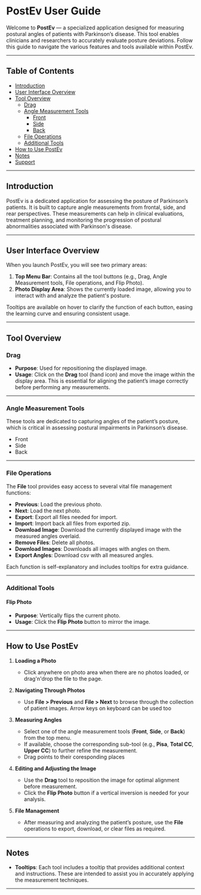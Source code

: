 # PostEv User Guide

Welcome to **PostEv** — a specialized application designed for measuring postural angles of patients with Parkinson’s disease. This tool enables clinicians and researchers to accurately evaluate posture deviations. Follow this guide to navigate the various features and tools available within PostEv.

---

## Table of Contents

- [Introduction](#introduction)
- [User Interface Overview](#user-interface-overview)
- [Tool Overview](#tool-overview)
  - [Drag](#drag)
  - [Angle Measurement Tools](#angle-measurement-tools)
    - [Front](#front)
    - [Side](#side)
    - [Back](#back)
  - [File Operations](#file-operations)
  - [Additional Tools](#additional-tools)
- [How to Use PostEv](#how-to-use-postev)
- [Notes](#notes)
- [Support](#support)

---

## Introduction

PostEv is a dedicated application for assessing the posture of Parkinson’s patients. It is built to capture angle measurements from frontal, side, and rear perspectives. These measurements can help in clinical evaluations, treatment planning, and monitoring the progression of postural abnormalities associated with Parkinson's disease.

---

## User Interface Overview

When you launch PostEv, you will see two primary areas:

1. **Top Menu Bar**: Contains all the tool buttons (e.g., Drag, Angle Measurement tools, File operations, and Flip Photo).
2. **Photo Display Area**: Shows the currently loaded image, allowing you to interact with and analyze the patient's posture.

Tooltips are available on hover to clarify the function of each button, easing the learning curve and ensuring consistent usage.

---

## Tool Overview

### Drag

- **Purpose**: Used for repositioning the displayed image.
- **Usage**: Click on the **Drag** tool (hand icon) and move the image within the display area. This is essential for aligning the patient’s image correctly before performing any measurements.

---

### Angle Measurement Tools

These tools are dedicated to capturing angles of the patient’s posture, which is critical in assessing postural impairments in Parkinson’s disease.

- Front
- Side
- Back

---

### File Operations

The **File** tool provides easy access to several vital file management functions:

- **Previous**: Load the previous photo.
- **Next**: Load the next photo.
- **Export**: Export all files needed for import.
- **Import**: Import back all files from exported zip.
- **Download Image**: Download the currently displayed image with the measured angles overlaid.
- **Remove Files**: Delete all photos.
- **Download Images**: Downloads all images with angles on them.
- **Export Angles**: Download csv with all measured angles.

Each function is self-explanatory and includes tooltips for extra guidance.

---

### Additional Tools

#### Flip Photo

- **Purpose**: Vertically flips the current photo.
- **Usage**: Click the **Flip Photo** button to mirror the image.

---

## How to Use PostEv

1. **Loading a Photo**  
   - Click anywhere on photo area when there are no photos loaded, or drag'n'drop the file to the page. 

2. **Navigating Through Photos**  
   - Use **File > Previous** and **File > Next** to browse through the collection of patient images. Arrow keys on keyboard can be used too

3. **Measuring Angles**  
   - Select one of the angle measurement tools (**Front**, **Side**, or **Back**) from the top menu.
   - If available, choose the corresponding sub-tool (e.g., **Pisa**, **Total CC**, **Upper CC**) to further refine the measurement.
   - Drag points to their coresponding places

4. **Editing and Adjusting the Image**  
   - Use the **Drag** tool to reposition the image for optimal alignment before measurement.
   - Click the **Flip Photo** button if a vertical inversion is needed for your analysis.

5. **File Management**  
   - After measuring and analyzing the patient’s posture, use the **File** operations to export, download, or clear files as required.
---

## Notes

- **Tooltips**: Each tool includes a tooltip that provides additional context and instructions. These are intended to assist you in accurately applying the measurement techniques.

---
